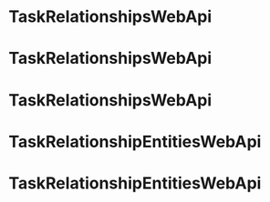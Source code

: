 # TaskRelationshipsWebApi
# TaskRelationshipsWebApi
# TaskRelationshipsWebApi
# TaskRelationshipEntitiesWebApi
# TaskRelationshipEntitiesWebApi
